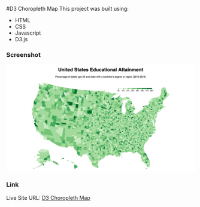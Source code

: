 #D3 Choropleth Map
This project was built using:
 - HTML
 - CSS
 - Javascript
 - D3.js

### Screenshot
![](./screenshot.png)

### Link
Live Site URL: [D3 Choropleth Map](https://tomwf.github.io/FCC-choropleth-map/)
